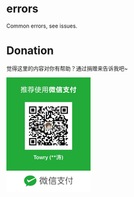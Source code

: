 errors
======

Common errors, see issues.

Donation
========

觉得这里的内容对你有帮助？通过捐赠来告诉我吧~

<img src="./DCIM.jpg" height="auto" width="220" alt="donation qrcode" />

